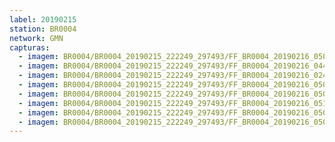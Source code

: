 ```yaml
---
label: 20190215
station: BR0004
network: GMN
capturas:
  - imagem: BR0004/BR0004_20190215_222249_297493/FF_BR0004_20190216_050936_115_0483328.fits_maxpixel.jpg
  - imagem: BR0004/BR0004_20190215_222249_297493/FF_BR0004_20190216_044332_081_0452096.fits_maxpixel.jpg
  - imagem: BR0004/BR0004_20190215_222249_297493/FF_BR0004_20190216_024859_830_0315392.fits_maxpixel.jpg
  - imagem: BR0004/BR0004_20190215_222249_297493/FF_BR0004_20190216_050806_448_0481536.fits_maxpixel.jpg
  - imagem: BR0004/BR0004_20190215_222249_297493/FF_BR0004_20190216_050832_069_0482048.fits_maxpixel.jpg
  - imagem: BR0004/BR0004_20190215_222249_297493/FF_BR0004_20190216_051001_734_0483840.fits_maxpixel.jpg
  - imagem: BR0004/BR0004_20190215_222249_297493/FF_BR0004_20190216_050857_741_0482560.fits_maxpixel.jpg
  - imagem: BR0004/BR0004_20190215_222249_297493/FF_BR0004_20190216_050844_877_0482304.fits_maxpixel.jpg
---
```

